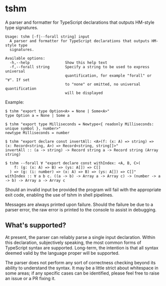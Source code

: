 # tshm

A parser and formatter for TypeScript declarations that outputs HM-style type signatures.

```
Usage: tshm [-f|--forall string] input
  A parser and formatter for TypeScript declarations that outputs HM-style type
  signatures.

Available options:
  -h,--help                Show this help text
  -f,--forall string       Specify a string to be used to express universal
                           quantification, for example "forall" or "∀". If set
                           to "none" or omitted, no universal quantification
                           will be displayed
```

Example:

```
$ tshm "export type Option<A> = None | Some<A>"
type Option a = None | Some a

$ tshm "export type Milliseconds = Newtype<{ readonly Milliseconds: unique symbol }, number>"
newtype Milliseconds = number

$ tshm "export declare const invertAll: <A>(f: (x: A) => string) => (x: Record<string, A>) => Record<string, string[]>"
invertAll :: (a -> string) -> Record string a -> Record string (Array string)

$ tshm --forall ∀ "export declare const withIndex: <A, B, C>(
    f: (g: (x: A) => B) => (ys: A[]) => C[]
  ) => (g: (i: number) => (x: A) => B) => (ys: A[]) => C[]"
withIndex :: ∀ a b c. ((a -> b) -> Array a -> Array c) -> (number -> a -> b) -> Array a -> Array c
```

Should an invalid input be provided the program will fail with the appropriate exit code, enabling the use of tshm in shell pipelines.

Messages are always printed upon failure. Should the failure be due to a parser error, the raw error is printed to the console to assist in debugging.

## What's supported?

At present, the parser can reliably parse a single input declaration. Within this declaration, subjectively speaking, the most common forms of TypeScript syntax are supported. Long-term, the intention is that all syntax deemed valid by the language proper will be supported.

The parser does not perform any sort of correctness checking beyond its ability to understand the syntax. It may be a little strict about whitespace in some areas; if any specific cases can be identified, please feel free to raise an issue or a PR fixing it.

